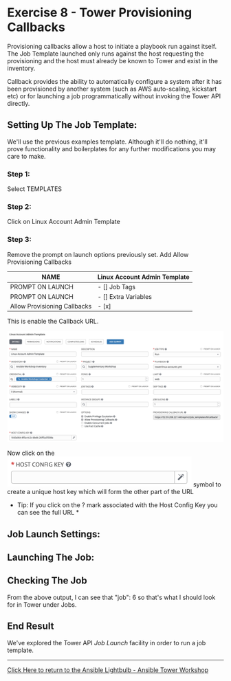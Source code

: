 # Exercise 8 - Tower Provisioning Callbacks

Provisioning callbacks allow a host to initiate a playbook run against itself. The Job Template launched only runs against the host requesting the provisioning and the host must already be known to Tower and exist in the inventory.

Callback provides the ability to automatically configure a system after it has been provisioned by another system (such as AWS auto-scaling, kickstart etc) or for launching a job programmatically without invoking the Tower API directly. 


## Setting Up The Job Template:

We'll use the previous examples template. Although it'll do nothing, it'll prove functionality and boilerplates for any further modifications you may care to make.

### Step 1:

Select TEMPLATES

### Step 2:

Click on Linux Account Admin Template

### Step 3:

Remove the prompt on launch options previously set.
Add Allow Provisioning Callbacks

NAME |Linux Account Admin Template
-----|-------------------------
PROMPT ON LAUNCH|- [] Job Tags
PROMPT ON LAUNCH|- [] Extra Variables
Allow Provisioning Callbacks|- [x] 

This is enable the Callback URL. 

![Provisioning screen](jt-hostconfig-key.png)

Now click on the ![magic-wand](magic-wand.png) symbol to create a unique host key which will form the other part of the URL

* Tip: If you click on the ? mark associated with the Host Config Key you can see the full URL *

## Job Launch Settings:

## Launching The Job:


## Checking The Job

From the above output, I can see that "job": 6 so that's what I should look for in Tower under Jobs.

## End Result
We've explored the Tower API *Job Launch* facility in order to run a job template.


---

[Click Here to return to the Ansible Lightbulb - Ansible Tower Workshop](../README.md)
